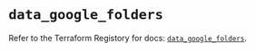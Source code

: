 # `data_google_folders`

Refer to the Terraform Registory for docs: [`data_google_folders`](https://registry.terraform.io/providers/hashicorp/google-beta/5.11.0/docs/data-sources/google_folders).
